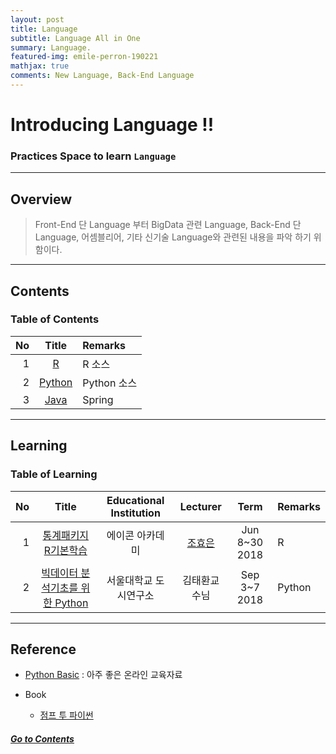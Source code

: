 ```yaml
---
layout: post
title: Language
subtitle: Language All in One
summary: Language. 
featured-img: emile-perron-190221
mathjax: true
comments: New Language, Back-End Language
---
```


# Introducing Language !!

### Practices Space to learn `Language`

---

## Overview

> Front-End 단 Language 부터 BigData 관련 Language, Back-End 단 Language,  어셈블리어, 기타 신기술 Language와 관련된 내용을 파악 하기 위함이다.

---

## Contents

### Table of Contents

|No|Title|Remarks|
|--:|:-:|:--|
|1|[R](/_pages/Language/R/2019-02-05-R)|R 소스|
|2|[Python](/_pages/Language/Python/Python)|Python 소스|
|3|[Java](/Lecture/Java)|Spring|

---

## Learning

### Table of Learning

|No|Title|Educational Institution|Lecturer|Term|Remarks|
|--:|:--:|:-:|:--:|:--:|:-|
|1|[통계패키지 R기본학습](/_pages/Language/R/2019-02-05-R)|에이콘 아카데미|[조효은](https://cafe.naver.com/honeyjava)|Jun 8~30 2018|R|
|2|[빅데이터 분석기초를 위한 Python](/_pages/Language/Python/Python)|서울대학교 도시연구소|김태환교수님|Sep 3~7 2018|Python|

---

## Reference

* [Python Basic](https://study-code.gitbook.io/python-basic/) : 아주 좋은 온라인 교육자료

* Book
  * [점프 투 파이썬](https://wikidocs.net/book/1)

##### <U>[Go to Contents](#Contents)</U>